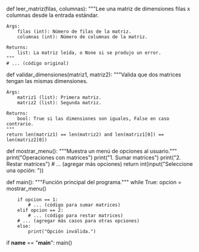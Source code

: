 def leer_matriz(filas, columnas):
    """Lee una matriz de dimensiones filas x columnas desde la entrada estándar.

    Args:
        filas (int): Número de filas de la matriz.
        columnas (int): Número de columnas de la matriz.

    Returns:
        list: La matriz leída, o None si se produjo un error.
    """
    # ... (código original)

def validar_dimensiones(matriz1, matriz2):
    """Valida que dos matrices tengan las mismas dimensiones.

    Args:
        matriz1 (list): Primera matriz.
        matriz2 (list): Segunda matriz.

    Returns:
        bool: True si las dimensiones son iguales, False en caso contrario.
    """
    return len(matriz1) == len(matriz2) and len(matriz1[0]) == len(matriz2[0])

def mostrar_menu():
    """Muestra un menú de opciones al usuario."""
    print("Operaciones con matrices")
    print("1. Sumar matrices")
    print("2. Restar matrices")
    # ... (agregar más opciones)
    return int(input("Seleccione una opción: "))

def main():
    """Función principal del programa."""
    while True:
        opcion = mostrar_menu()

        if opcion == 1:
            # ... (código para sumar matrices)
        elif opcion == 2:
            # ... (código para restar matrices)
        # ... (agregar más casos para otras opciones)
        else:
            print("Opción inválida.")

if __name__ == "__main__":
    main()
